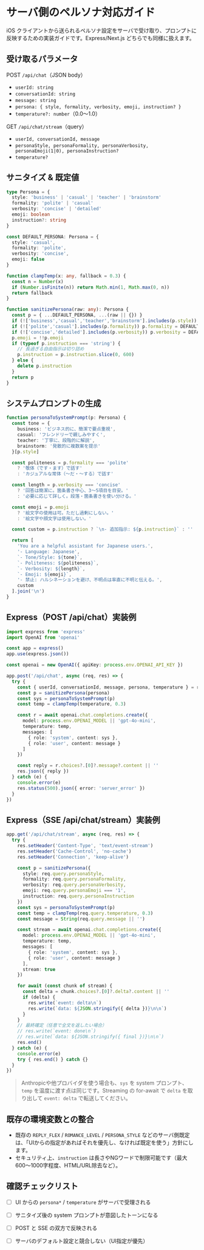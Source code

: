 # サーバ側のペルソナ対応ガイド

iOS クライアントから送られるペルソナ設定をサーバで受け取り、プロンプトに反映するための実装ガイドです。Express/Next.js どちらでも同様に扱えます。

## 受け取るパラメータ

POST `/api/chat`（JSON body）

- `userId: string`
- `conversationId: string`
- `message: string`
- `persona: { style, formality, verbosity, emoji, instruction? }`
- `temperature?: number`（0.0〜1.0）

GET `/api/chat/stream`（query）

- `userId, conversationId, message`
- `personaStyle, personaFormality, personaVerbosity, personaEmoji(1|0), personaInstruction?`
- `temperature?`

## サニタイズ & 既定値

```ts
type Persona = {
  style: 'business' | 'casual' | 'teacher' | 'brainstorm'
  formality: 'polite' | 'casual'
  verbosity: 'concise' | 'detailed'
  emoji: boolean
  instruction?: string
}

const DEFAULT_PERSONA: Persona = {
  style: 'casual',
  formality: 'polite',
  verbosity: 'concise',
  emoji: false
}

function clampTemp(x: any, fallback = 0.3) {
  const n = Number(x)
  if (Number.isFinite(n)) return Math.min(1, Math.max(0, n))
  return fallback
}

function sanitizePersona(raw: any): Persona {
  const p = { ...DEFAULT_PERSONA, ...(raw || {}) }
  if (!['business','casual','teacher','brainstorm'].includes(p.style)) p.style = DEFAULT_PERSONA.style
  if (!['polite','casual'].includes(p.formality)) p.formality = DEFAULT_PERSONA.formality
  if (!['concise','detailed'].includes(p.verbosity)) p.verbosity = DEFAULT_PERSONA.verbosity
  p.emoji = !!p.emoji
  if (typeof p.instruction === 'string') {
    // 長過ぎる自由指示は切り詰め
    p.instruction = p.instruction.slice(0, 600)
  } else {
    delete p.instruction
  }
  return p
}
```

## システムプロンプトの生成

```ts
function personaToSystemPrompt(p: Persona) {
  const tone = {
    business: 'ビジネス的に、簡潔で要点重視',
    casual: 'フレンドリーで親しみやすく',
    teacher: '丁寧に、段階的に解説',
    brainstorm: '発散的に複数案を提示'
  }[p.style]

  const politeness = p.formality === 'polite'
    ? '敬体（です・ます）で話す'
    : 'カジュアルな常体（〜だ・〜する）で話す'

  const length = p.verbosity === 'concise'
    ? '回答は簡潔に。箇条書き中心、3〜5項目を目安。'
    : '必要に応じて詳しく。段落・箇条書きを使い分ける。'

  const emoji = p.emoji
    ? '絵文字の使用は可。ただし過剰にしない。'
    : '絵文字や顔文字は使用しない。'

  const custom = p.instruction ? `\n- 追加指示: ${p.instruction}` : ''

  return [
    'You are a helpful assistant for Japanese users.',
    '- Language: Japanese',
    `- Tone/Style: ${tone}`,
    `- Politeness: ${politeness}`,
    `- Verbosity: ${length}`,
    `- Emoji: ${emoji}`,
    '- 禁止: ハルシネーションを避け、不明点は率直に不明と伝える。',
    custom
  ].join('\n')
}
```

## Express（POST /api/chat）実装例

```ts
import express from 'express'
import OpenAI from 'openai'

const app = express()
app.use(express.json())

const openai = new OpenAI({ apiKey: process.env.OPENAI_API_KEY })

app.post('/api/chat', async (req, res) => {
  try {
    const { userId, conversationId, message, persona, temperature } = req.body || {}
    const p = sanitizePersona(persona)
    const sys = personaToSystemPrompt(p)
    const temp = clampTemp(temperature, 0.3)

    const r = await openai.chat.completions.create({
      model: process.env.OPENAI_MODEL || 'gpt-4o-mini',
      temperature: temp,
      messages: [
        { role: 'system', content: sys },
        { role: 'user', content: message }
      ]
    })

    const reply = r.choices?.[0]?.message?.content || ''
    res.json({ reply })
  } catch (e) {
    console.error(e)
    res.status(500).json({ error: 'server_error' })
  }
})
```

## Express（SSE /api/chat/stream）実装例

```ts
app.get('/api/chat/stream', async (req, res) => {
  try {
    res.setHeader('Content-Type', 'text/event-stream')
    res.setHeader('Cache-Control', 'no-cache')
    res.setHeader('Connection', 'keep-alive')

    const p = sanitizePersona({
      style: req.query.personaStyle,
      formality: req.query.personaFormality,
      verbosity: req.query.personaVerbosity,
      emoji: req.query.personaEmoji === '1',
      instruction: req.query.personaInstruction
    })
    const sys = personaToSystemPrompt(p)
    const temp = clampTemp(req.query.temperature, 0.3)
    const message = String(req.query.message || '')

    const stream = await openai.chat.completions.create({
      model: process.env.OPENAI_MODEL || 'gpt-4o-mini',
      temperature: temp,
      messages: [
        { role: 'system', content: sys },
        { role: 'user', content: message }
      ],
      stream: true
    })

    for await (const chunk of stream) {
      const delta = chunk.choices?.[0]?.delta?.content || ''
      if (delta) {
        res.write(`event: delta\n`)
        res.write(`data: ${JSON.stringify({ delta })}\n\n`)
      }
    }
    // 最終確定（任意で全文を返したい場合）
    // res.write(`event: done\n`)
    // res.write(`data: ${JSON.stringify({ final })}\n\n`)
    res.end()
  } catch (e) {
    console.error(e)
    try { res.end() } catch {}
  }
})
```

> Anthropicや他プロバイダを使う場合も、`sys` を system プロンプト、`temp` を温度に渡す点は同じです。Streaming の for-await で `delta` を取り出して `event: delta` で転送してください。

## 既存の環境変数との整合

- 既存の `REPLY_FLEX` / `ROMANCE_LEVEL` / `PERSONA_STYLE` などのサーバ側既定は、「UIからの指定があればそれを優先し、なければ既定を使う」方針にします。
- セキュリティ上、`instruction` は長さやNGワードで制限可能です（最大600〜1000字程度、HTML/URL除去など）。

## 確認チェックリスト

- [ ] UI からの `persona*` / `temperature` がサーバで受理される
- [ ] サニタイズ後の system プロンプトが意図したトーンになる
- [ ] POST と SSE の双方で反映される
- [ ] サーバのデフォルト設定と競合しない（UI指定が優先）

